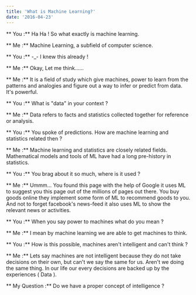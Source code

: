 ```yaml
---
title: 'What is Machine Learning?'
date: '2016-04-23'
---
```

 
** You :**  Ha Ha ! So what exactly is machine learning. 

** Me :**  Machine Learning, a subfield of computer science.

** You :**   -_-   I knew this already !

** Me :**  Okay, Let me think......

** Me :**  It is a field of study which give machines, power to learn from the patterns and analogies and figure out a way to infer or predict from data. It's powerful.


** You :** What is "data" in your context ?

** Me :** Data refers to facts and statistics collected together for reference or analysis.
 

** You :** You spoke of predictions. How are machine learning and statistics related  then ? 

** Me :** Machine learning and statistics are closely related fields. Mathematical models and tools of ML have had a long pre-history in statistics.



** You :** You brag about it so much, where is it used ?

** Me :** Ummm... You found this page with the help of Google it uses ML to suggest you this page out of the millions of pages out there. You buy goods online they implement some form of ML to recommend goods to you. And not to forget facebook's news-feed it also uses ML to show the relevant news or activities.


** You :** When you say power to machines what do you mean ?

** Me :** I mean by machine learning we are able to get machines to think.


** You :** How is this possible, machines aren't intelligent and can't think ?

** Me :** Lets say machines are not intelligent because they do not take decisions on their own, but can't we say the same for us. Aren't we doing the same thing. In our life our every decisions are backed up by the experiences ( Data ).

 
** My Question :** Do we have a proper concept of intelligence ?
